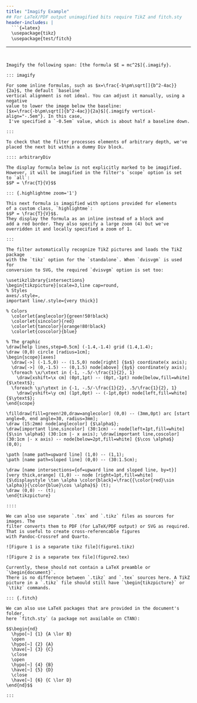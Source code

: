```yaml
---
title: "Imagify Example"
## For LaTeX/PDF output unimagified bits require TikZ and fitch.sty
header-includes: |
  ```{=latex}
  \usepackage{tikz}
  \usepackage{test/fitch}
  ```
---
```


Imagify the following span: [the formula $E = mc^2$]{.imagify}. 

::: imagify

For some inline formulas, such as $x=\frac{-b\pm\sqrt[]{b^2-4ac}}{2a}$, the default `baseline`
vertical alignment is not ideal. You can adjust it manually, using a negative
value to lower the image below the baseline: 
[$x=\frac{-b\pm\sqrt[]{b^2-4ac}}{2a}$]{.imagify vertical-align="-.5em"}. In this case,
 I've specified a `-0.5em` value, which is about half a baseline down. 

:::

To check that the filter processes elements of arbitrary depth, we've 
placed the next bit within a dummy Div block. 

:::: arbitraryDiv

The display formula below is not explicitly marked to be imagified. 
However, it will be imagified in the filter's `scope` option is set
to `all`:
$$P = \frac{T}{V}$$

::: {.highlightme zoom='1'}

This next formula is imagified with options provided for elements
of a custom class, `highlightme`: 
$$P = \frac{T}{V}$$.
They display the formula as an inline instead of a block and
add a red border. They also specify a large zoom (4) but we've
overridden it and locally specified a zoom of 1.

:::

The filter automatically recognize TikZ pictures and loads the TikZ package
with the `tikz` option for the `standalone`. When `dvisvgm` is used for 
conversion to SVG, the required `dvisvgm` option is set too:

\usetikzlibrary{intersections}
\begin{tikzpicture}[scale=3,line cap=round,
% Styles
axes/.style=,
important line/.style={very thick}]

% Colors
  \colorlet{anglecolor}{green!50!black}
  \colorlet{sincolor}{red}
  \colorlet{tancolor}{orange!80!black}
  \colorlet{coscolor}{blue}

% The graphic
\draw[help lines,step=0.5cm] (-1.4,-1.4) grid (1.4,1.4);
\draw (0,0) circle [radius=1cm];
\begin{scope}[axes]
  \draw[->] (-1.5,0) -- (1.5,0) node[right] {$x$} coordinate(x axis);
  \draw[->] (0,-1.5) -- (0,1.5) node[above] {$y$} coordinate(y axis);
  \foreach \x/\xtext in {-1, -.5/-\frac{1}{2}, 1}
    \draw[xshift=\x cm] (0pt,1pt) -- (0pt,-1pt) node[below,fill=white] {$\xtext$};
  \foreach \y/\ytext in {-1, -.5/-\frac{1}{2}, .5/\frac{1}{2}, 1}
    \draw[yshift=\y cm] (1pt,0pt) -- (-1pt,0pt) node[left,fill=white] {$\ytext$};
\end{scope}

\filldraw[fill=green!20,draw=anglecolor] (0,0) -- (3mm,0pt) arc [start angle=0, end angle=30, radius=3mm];
\draw (15:2mm) node[anglecolor] {$\alpha$};
\draw[important line,sincolor] (30:1cm) -- node[left=1pt,fill=white] {$\sin \alpha$} (30:1cm |- x axis); \draw[important line,coscolor] (30:1cm |- x axis) -- node[below=2pt,fill=white] {$\cos \alpha$} (0,0);

\path [name path=upward line] (1,0) -- (1,1);
\path [name path=sloped line] (0,0) -- (30:1.5cm);

\draw [name intersections={of=upward line and sloped line, by=t}] [very thick,orange] (1,0) -- node [right=1pt,fill=white] {$\displaystyle \tan \alpha \color{black}=\frac{{\color{red}\sin \alpha}}{\color{blue}\cos \alpha}$} (t);
\draw (0,0) -- (t);
\end{tikzpicture}

::::

We can also use separate `.tex` and `.tikz` files as sources for images. The 
filter converts them to PDF (for LaTeX/PDF output) or SVG as required. 
That is useful to create cross-referencable figures 
with Pandoc-Crossref and Quarto.  

![Figure 1 is a separate tikz file](figure1.tikz)

![Figure 2 is a separate tex file](figure2.tex)

Currently, these should not contain a LaTeX preamble or `\begin{document}`.
There is no difference between `.tikz` and `.tex` sources here. A TikZ 
picture in a `.tikz` file should still have `\begin{tikzpicture}` or `\tikz` commands.

::: {.fitch}

We can also use LaTeX packages that are provided in the document's folder, 
here `fitch.sty` (a package not available on CTAN):

$$\begin{nd}
  \hypo[~] {1} {A \lor B}
  \open
  \hypo[~] {2} {A}
  \have[~] {3} {C} 
  \close
  \open
  \hypo[~] {4} {B}
  \have[~] {5} {D}
  \close
  \have[~] {6} {C \lor D}
\end{nd}$$

:::
